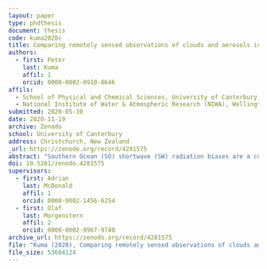 ```yaml
---
layout: paper
type: phdthesis
document: thesis
code: kuma2020c
title: Comparing remotely sensed observations of clouds and aerosols in the Southern Ocean with climate model simulations
authors:
  - first: Peter
    last: Kuma
    affil: 1
    orcid: 0000-0002-0910-8646
affils:
  - School of Physical and Chemical Sciences, University of Canterbury, Christchurch, New Zealand
  - National Institute of Water & Atmospheric Research (NIWA), Wellington, New Zealand
submitted: 2020-05-30
date: 2020-11-19
archive: Zenodo
school: University of Canterbury
address: Christchurch, New Zealand
_url: https://zenodo.org/record/4281575
abstract: "Southern Ocean (SO) shortwave (SW) radiation biases are a common problem in contemporary general circulation models (GCMs), with most models exhibiting a tendency to absorb too much incoming SW radiation. These biases have been attributed to deficiencies in the representation of clouds during the austral summer months, either due to cloud cover or cloud albedo being too low. They affect simulation of New Zealand (NZ) and global climate in GCMs due to excessive heating of the sea surface and the effect on large-scale circulation. Therefore, improvement of GCMs is necessary for accurate prediction of future NZ and global climate. We performed ship-based lidar, radar, radiosonde and weather observations on two SO voyages and processed data from multiple past SO voyages. We used the observations and satellite measurements for evaluation of the Hadley Centre Global Environmental Model version 3 (HadGEM3) and contrasting with the Modern-Era Retrospective analysis for Research and Applications version 2 (MERRA-2) to better understand the source of the problem. Due to the nature of lidar observations (the laser signal is quickly attenuated by clouds) they cannot be used for 1:1 comparison with a model without using a lidar simulator, which performs atmospheric radiative transfer calculations of the laser signal. We modify an existing satellite lidar simulator present in the Cloud Feedback Model Intercomparison Project (CFMIP) Observational Simulator Package (COSP) for use with the ground-based lidars used in our observations by modifying the geometry of the radiative transfer calculations, Mie and Rayleigh scattering of the laser signal. We document and make the modified lidar simulator available to the scientific community as part of a newly-developed lidar processing tool called the Automatic Lidar and Ceilometer Framework (ALCF), which enables unbiased comparison between lidar observations and models by performing calibration of lidar backscatter, noise removal and consistent cloud detection. We apply the lidar simulator on HadGEM3 model fields. Significant SW radiation errors in the SO of up to 21 Wm⁻² are shown to be present in the model. Using the lidar observations, we find that the model underestimates overall cloud cover by about 9% and strongly underestimates boundary layer low-level stratocumulus (Sc) cloud below 1 km and fog. By using radiosonde observations, we find that the observed cloud was strongly linked to the boundary layer stability and sea surface temperature, while this relationship is weaker in the model. We identify that these errors are not due to misrepresentation of large-scale circulation, which is prescribed in our model based on global satellite observations by nudging. We conclude that the problem is likely in the subgrid-scale parametrisation schemes of the boundary layer, convection and large-scale could. In order to address the deficiencies identified we perform experimental simulations of HadGEM3 with modifications of the parametrisation schemes. We find that a three-layer cloud profiles were common in the Ross Sea region, consisting of cumulus (Cu) below Sc, and corresponding to local thermodynamic levels: lifting condensation level, dry and moist neutral buoyancy levels of parcels lifted from the surface. We find that not enough moisture is transported to the top of the boundary layer to form Sc clouds. By increasing surface moisture flux and convective mass flux in the model we improve the Sc cloud simulation, but we show that a lack of vertical moisture transport across the lifting condensation level from the surface layer to the zone of convective mass flux is a likely limiting factor. We show that the modifications had a positive impact on the Southern Ocean and global radiation balance of up to 5 Wm⁻² in zonal average over this limited time period. We suggest that further research should focus on the weak vertical coupling between the boundary layer turbulence and boundary layer convection parametrisation in the model, and that the lidar simulator framework is used as a cloud evaluation tool in further studies due to its benefits over more statistical approaches, which tend to hide compensating biases."
doi: 10.5281/zenodo.4281575
supervisors:
  - first: Adrian
    last: McDonald
    affil: 1
    orcid: 0000-0002-1456-6254
  - first: Olaf
    last: Morgenstern
    affil: 2
    orcid: 0000-0002-9967-9740
archive_url: https://zenodo.org/record/4281575
file: "Kuma (2020), Comparing remotely sensed observations of clouds and aerosols in the Southern Ocean with climate model simulations.pdf"
file_size: 53604124
---
```

